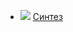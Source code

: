 * ![](/books/sf_action/Сергей%20Сергеевич%20Слюсаренко/Синтез.jpg) [Синтез](/books/sf_action/Сергей%20Сергеевич%20Слюсаренко/Синтез)